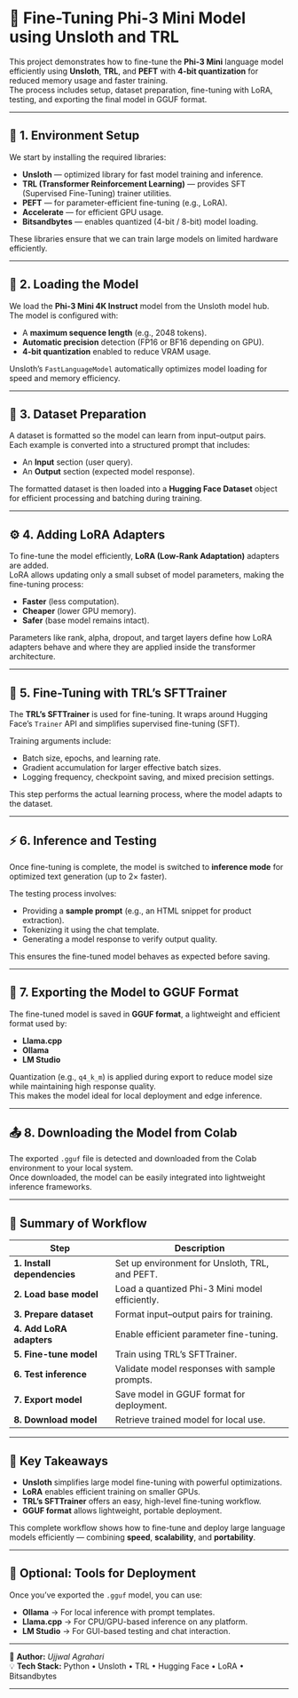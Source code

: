 # 🚀 Fine-Tuning Phi-3 Mini Model using Unsloth and TRL

This project demonstrates how to fine-tune the **Phi-3 Mini** language model efficiently using **Unsloth**, **TRL**, and **PEFT** with **4-bit quantization** for reduced memory usage and faster training.  
The process includes setup, dataset preparation, fine-tuning with LoRA, testing, and exporting the final model in GGUF format.

---

## 🧩 1. Environment Setup

We start by installing the required libraries:
- **Unsloth** — optimized library for fast model training and inference.  
- **TRL (Transformer Reinforcement Learning)** — provides SFT (Supervised Fine-Tuning) trainer utilities.  
- **PEFT** — for parameter-efficient fine-tuning (e.g., LoRA).  
- **Accelerate** — for efficient GPU usage.  
- **Bitsandbytes** — enables quantized (4-bit / 8-bit) model loading.

These libraries ensure that we can train large models on limited hardware efficiently.

---

## 🧠 2. Loading the Model

We load the **Phi-3 Mini 4K Instruct** model from the Unsloth model hub.  
The model is configured with:
- A **maximum sequence length** (e.g., 2048 tokens).  
- **Automatic precision** detection (FP16 or BF16 depending on GPU).  
- **4-bit quantization** enabled to reduce VRAM usage.

Unsloth’s `FastLanguageModel` automatically optimizes model loading for speed and memory efficiency.

---

## 📘 3. Dataset Preparation

A dataset is formatted so the model can learn from input–output pairs.  
Each example is converted into a structured prompt that includes:
- An **Input** section (user query).  
- An **Output** section (expected model response).

The formatted dataset is then loaded into a **Hugging Face Dataset** object for efficient processing and batching during training.

---

## ⚙️ 4. Adding LoRA Adapters

To fine-tune the model efficiently, **LoRA (Low-Rank Adaptation)** adapters are added.  
LoRA allows updating only a small subset of model parameters, making the fine-tuning process:
- **Faster** (less computation).  
- **Cheaper** (lower GPU memory).  
- **Safer** (base model remains intact).

Parameters like rank, alpha, dropout, and target layers define how LoRA adapters behave and where they are applied inside the transformer architecture.

---

## 🎯 5. Fine-Tuning with TRL’s SFTTrainer

The **TRL’s SFTTrainer** is used for fine-tuning. It wraps around Hugging Face’s `Trainer` API and simplifies supervised fine-tuning (SFT).

Training arguments include:
- Batch size, epochs, and learning rate.  
- Gradient accumulation for larger effective batch sizes.  
- Logging frequency, checkpoint saving, and mixed precision settings.

This step performs the actual learning process, where the model adapts to the dataset.

---

## ⚡ 6. Inference and Testing

Once fine-tuning is complete, the model is switched to **inference mode** for optimized text generation (up to 2× faster).  

The testing process involves:
- Providing a **sample prompt** (e.g., an HTML snippet for product extraction).  
- Tokenizing it using the chat template.  
- Generating a model response to verify output quality.

This ensures the fine-tuned model behaves as expected before saving.

---

## 💾 7. Exporting the Model to GGUF Format

The fine-tuned model is saved in **GGUF format**, a lightweight and efficient format used by:
- **Llama.cpp**  
- **Ollama**  
- **LM Studio**  

Quantization (e.g., `q4_k_m`) is applied during export to reduce model size while maintaining high response quality.  
This makes the model ideal for local deployment and edge inference.

---

## 📤 8. Downloading the Model from Colab

The exported `.gguf` file is detected and downloaded from the Colab environment to your local system.  
Once downloaded, the model can be easily integrated into lightweight inference frameworks.

---

## 🧾 Summary of Workflow

| Step | Description |
|------|--------------|
| **1. Install dependencies** | Set up environment for Unsloth, TRL, and PEFT. |
| **2. Load base model** | Load a quantized Phi-3 Mini model efficiently. |
| **3. Prepare dataset** | Format input–output pairs for training. |
| **4. Add LoRA adapters** | Enable efficient parameter fine-tuning. |
| **5. Fine-tune model** | Train using TRL’s SFTTrainer. |
| **6. Test inference** | Validate model responses with sample prompts. |
| **7. Export model** | Save model in GGUF format for deployment. |
| **8. Download model** | Retrieve trained model for local use. |

---

## 🧠 Key Takeaways

- **Unsloth** simplifies large model fine-tuning with powerful optimizations.  
- **LoRA** enables efficient training on smaller GPUs.  
- **TRL’s SFTTrainer** offers an easy, high-level fine-tuning workflow.  
- **GGUF format** allows lightweight, portable deployment.  

This complete workflow shows how to fine-tune and deploy large language models efficiently — combining **speed**, **scalability**, and **portability**.

---

## 🧰 Optional: Tools for Deployment

Once you’ve exported the `.gguf` model, you can use:
- **Ollama** → For local inference with prompt templates.  
- **Llama.cpp** → For CPU/GPU-based inference on any platform.  
- **LM Studio** → For GUI-based testing and chat interaction.

---

📌 **Author:** *Ujjwal Agrahari*  
💡 **Tech Stack:** Python • Unsloth • TRL • Hugging Face • LoRA • Bitsandbytes  

---
